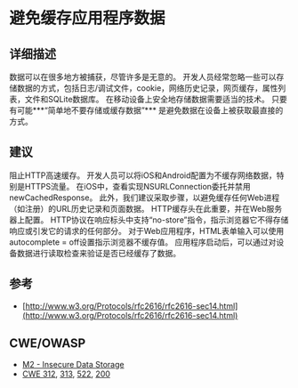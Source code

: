 # 避免缓存应用程序数据

## 详细描述

数据可以在很多地方被捕获，尽管许多是无意的。 开发人员经常忽略一些可以存储数据的方式，包括日志/调试文件，cookie，网络历史记录，网页缓存，属性列表，文件和SQLite数据库。 在移动设备上安全地存储数据需要适当的技术。 只要有可能***“简单地不要存储或缓存数据”*** 是避免数据在设备上被获取最直接的方式。

## 建议

阻止HTTP高速缓存。 开发人员可以将iOS和Android配置为不缓存网络数据，特别是HTTPS流量。 在iOS中，查看实现NSURLConnection委托并禁用newCachedResponse。 此外，我们建议采取步骤，以避免缓存任何Web进程（如注册）的URL历史记录和页面数据。 HTTP缓存头在此重要，并在Web服务器上配置。 HTTP协议在响应标头中支持“no-store”指令，指示浏览器它不得存储响应或引发它的请求的任何部分。 对于Web应用程序，HTML表单输入可以使用autocomplete = off设置指示浏览器不缓存值。 应用程序启动后，可以通过对设备数据进行读取检查来验证是否已经缓存了数据。

## 参考

 * [http://www.w3.org/Protocols/rfc2616/rfc2616-sec14.html](http://www.w3.org/Protocols/rfc2616/rfc2616-sec14.html)


## CWE/OWASP

 * [M2 - Insecure Data Storage](https://www.owasp.org/index.php/Mobile_Top_10_2016-M2-Insecure_Data_Storage)
 * [CWE 312](http://cwe.mitre.org/data/definitions/312.html), [313](http://cwe.mitre.org/data/definitions/313.html), [522](http://cwe.mitre.org/data/definitions/522.html), [200](http://cwe.mitre.org/data/definitions/200.html)
